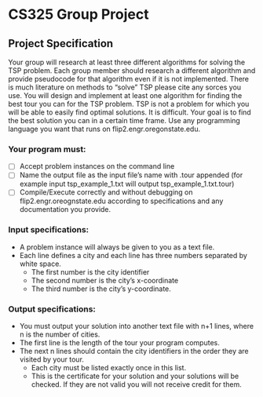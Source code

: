 # CS325 Group Project

## Project Specification
Your group will research at least three different algorithms for solving the TSP problem. Each group member should research a different algorithm and provide pseudocode for that algorithm even if it is not implemented. There is much literature on methods to “solve” TSP please cite any sorces you use. You will design and implement at least one algorithm for finding the best tour you can for the TSP problem. TSP is not a problem for which you will be able to easily find optimal solutions. It is difficult. Your goal is to find the best solution you can in a certain time frame. Use any programming language you want that runs on flip2.engr.oregonstate.edu.

### Your program must:
- [ ] Accept problem instances on the command line
- [ ] Name the output file as the input file’s name with .tour appended (for example input tsp_example_1.txt will output tsp_example_1.txt.tour)
- [ ] Compile/Execute correctly and without debugging on flip2.engr.oreognstate.edu according to specifications and any documentation you provide.

### Input specifications:
- A problem instance will always be given to you as a text file.
- Each line defines a city and each line has three numbers separated by white space.
  - The first number is the city identifier
  - The second number is the city’s x-coordinate
  - The third number is the city’s y-coordinate.

### Output specifications:
- You must output your solution into another text file with n+1 lines, where n is the number of cities.
- The first line is the length of the tour your program computes.
- The next n lines should contain the city identifiers in the order they are visited by your tour.
  - Each city must be listed exactly once in this list.
  - This is the certificate for your solution and your solutions will be checked. If they are not valid you will not receive credit for them.
